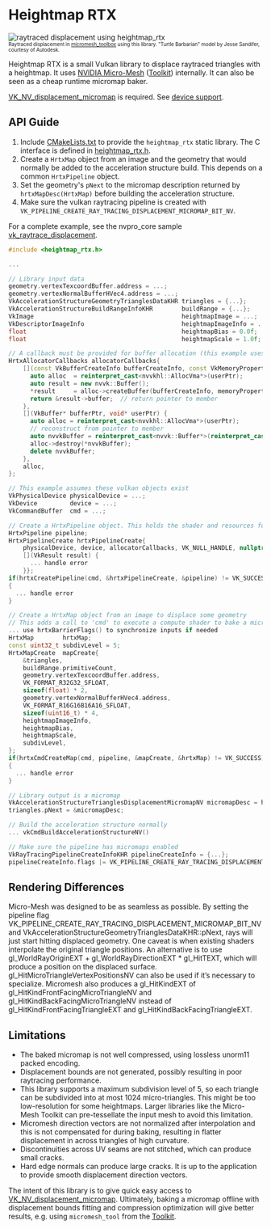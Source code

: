 # Heightmap RTX

![raytraced displacement using heightmap_rtx](doc/preview.jpg "Raytraced
displacement in micromesh_toolbox using this library. Turtle Barbarian model by
Jesse Sandifer, courtesy of Autodesk.")
<br/><sub><sup>Raytraced displacement in <a
href="https://github.com/NVIDIAGameWorks/Displacement-MicroMap-Toolkit">micromesh_toolbox</a>
using this library. "Turtle Barbarian" model by Jesse Sandifer, courtesy of
Autodesk.</sup></sub>

Heightmap RTX is a small Vulkan library to displace raytraced triangles with a
heightmap. It uses [NVIDIA
Micro-Mesh](https://developer.nvidia.com/rtx/ray-tracing/micro-mesh)
([Toolkit](https://github.com/NVIDIAGameWorks/Displacement-MicroMap-Toolkit))
internally. It can also be seen as a cheap runtime micromap baker.

[VK_NV_displacement_micromap](https://registry.khronos.org/vulkan/specs/1.3-extensions/man/html/VK_NV_displacement_micromap.html)
is required. See [device
support](https://vulkan.gpuinfo.org/listdevicescoverage.php?extension=VK_NV_displacement_micromap&platform=all).

## API Guide

1. Include [CMakeLists.txt](CMakeLists.txt) to provide the `heightmap_rtx` static library. The C interface is defined in [heightmap_rtx.h](include/heightmap_rtx/heightmap_rtx.h).
2. Create a `HrtxMap` object from an image and the geometry that would normally be added to the acceleration structure build. This depends on a common `HrtxPipeline` object.
3. Set the geometry's `pNext` to the micromap description returned by `hrtxMapDesc(HrtxMap)` before building the acceleration structure.
4. Make sure the vulkan raytracing pipeline is created with `VK_PIPELINE_CREATE_RAY_TRACING_DISPLACEMENT_MICROMAP_BIT_NV`.

For a complete example, see the nvpro_core sample [vk_raytrace_displacement](https://github.com/nvpro-samples/vk_raytrace_displacement).

```c++
#include <heightmap_rtx.h>

...

// Library input data
geometry.vertexTexcoordBuffer.address = ...;
geometry.vertexNormalBufferHVec4.address = ...;
VkAccelerationStructureGeometryTrianglesDataKHR triangles = {...};
VkAccelerationStructureBuildRangeInfoKHR        buildRange = {...};
VkImage                                         heightmapImage = ...;
VkDescriptorImageInfo                           heightmapImageInfo = ...;
float                                           heightmapBias = 0.0f;
float                                           heightmapScale = 1.0f;

// A callback must be provided for buffer allocation (this example uses nvpro_core's AllocVma).
HrtxAllocatorCallbacks allocatorCallbacks{
    [](const VkBufferCreateInfo bufferCreateInfo, const VkMemoryPropertyFlags memoryProperties, void* userPtr) {
      auto alloc  = reinterpret_cast<nvvkhl::AllocVma*>(userPtr);
      auto result = new nvvk::Buffer();
      *result     = alloc->createBuffer(bufferCreateInfo, memoryProperties);
      return &result->buffer;  // return pointer to member
    },
    [](VkBuffer* bufferPtr, void* userPtr) {
      auto alloc = reinterpret_cast<nvvkhl::AllocVma*>(userPtr);
      // reconstruct from pointer to member
      auto nvvkBuffer = reinterpret_cast<nvvk::Buffer*>(reinterpret_cast<char*>(bufferPtr) - offsetof(nvvk::Buffer, buffer));
      alloc->destroy(*nvvkBuffer);
      delete nvvkBuffer;
    },
    alloc,
};

// This example assumes these vulkan objects exist
VkPhysicalDevice physicalDevice = ...;
VkDevice         device = ...;
VkCommandBuffer  cmd = ...;

// Create a HrtxPipeline object. This holds the shader and resources for baking
HrtxPipeline pipeline;
HrtxPipelineCreate hrtxPipelineCreate{
    physicalDevice, device, allocatorCallbacks, VK_NULL_HANDLE, nullptr, nullptr, VK_NULL_HANDLE,
    [](VkResult result) {
      ... handle error
    }};
if(hrtxCreatePipeline(cmd, &hrtxPipelineCreate, &pipeline) != VK_SUCCESS)
{
  ... handle error
}

// Create a HrtxMap object from an image to displace some geometry
// This adds a call to 'cmd' to execute a compute shader to bake a micromap
... use hrtxBarrierFlags() to synchronize inputs if needed
HrtxMap        hrtxMap;
const uint32_t subdivLevel = 5;
HrtxMapCreate  mapCreate{
    &triangles,
    buildRange.primitiveCount,
    geometry.vertexTexcoordBuffer.address,
    VK_FORMAT_R32G32_SFLOAT,
    sizeof(float) * 2,
    geometry.vertexNormalBufferHVec4.address,
    VK_FORMAT_R16G16B16A16_SFLOAT,
    sizeof(uint16_t) * 4,
    heightmapImageInfo,
    heightmapBias,
    heightmapScale,
    subdivLevel,
};
if(hrtxCmdCreateMap(cmd, pipeline, &mapCreate, &hrtxMap) != VK_SUCCESS)
{
  ... handle error
}

// Library output is a micromap
VkAccelerationStructureTrianglesDisplacementMicromapNV micromapDesc = hrtxMapDesc(hrtxMap);
triangles.pNext = &micromapDesc;

// Build the acceleration structure normally
... vkCmdBuildAccelerationStructureNV()

// Make sure the pipeline has micromaps enabled
VkRayTracingPipelineCreateInfoKHR pipelineCreateInfo = {...};
pipelineCreateInfo.flags |= VK_PIPELINE_CREATE_RAY_TRACING_DISPLACEMENT_MICROMAP_BIT_NV;
```

## Rendering Differences

Micro-Mesh was designed to be as seamless as possible. By setting the pipeline
flag VK_PIPELINE_CREATE_RAY_TRACING_DISPLACEMENT_MICROMAP_BIT_NV and
VkAccelerationStructureGeometryTrianglesDataKHR::pNext, rays will just start
hitting displaced geometry. One caveat is when existing shaders interpolate the
original triangle positions. An alternative is to use gl_WorldRayOriginEXT +
gl_WorldRayDirectionEXT * gl_HitTEXT, which will produce a position on the
displaced surface. gl_HitMicroTriangleVertexPositionsNV can also be used if it’s
necessary to specialize. Micromesh also produces a gl_HitKindEXT of
gl_HitKindFrontFacingMicroTriangleNV and gl_HitKindBackFacingMicroTriangleNV
instead of gl_HitKindFrontFacingTriangleEXT and gl_HitKindBackFacingTriangleEXT.

## Limitations

- The baked micromap is not well compressed, using lossless unorm11 packed
  encoding.
- Displacement bounds are not generated, possibly resulting in poor raytracing
  performance.
- This library supports a maximum subdivision level of 5, so each triangle can
  be subdivided into at most 1024 micro-triangles. This might be too
  low-resolution for some heightmaps. Larger libraries like the Micro-Mesh
  Toolkit can pre-tessellate the input mesh to avoid this limitation.
- Micromesh direction vectors are not normalized after interpolation and this is
  not compensated for during baking, resulting in flatter displacement in across
  triangles of high curvature.
- Discontinuities across UV seams are not stitched, which can produce small
  cracks.
- Hard edge normals can produce large cracks. It is up to the application to
  provide smooth displacement direction vectors.

The intent of this library is to give quick easy access to
[VK_NV_displacement_micromap](https://registry.khronos.org/vulkan/specs/1.3-extensions/man/html/VK_NV_displacement_micromap.html).
Ultimately, baking a micromap offline with displacement bounds fitting and
compression optimization will give better results, e.g. using `micromesh_tool`
from the
[Toolkit](https://github.com/NVIDIAGameWorks/Displacement-MicroMap-Toolkit).
